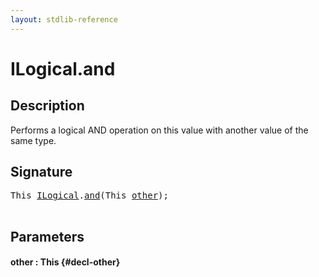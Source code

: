 ```yaml
---
layout: stdlib-reference
---
```


# ILogical\.and

## Description

Performs a logical AND operation on this value with another value of the same type.




## Signature 

<pre>
<span class="code_keyword">This</span> <a href="/stdlib-reference/interfaces/ilogical-01/index" class="code_type">ILogical</a>.<a href="/stdlib-reference/interfaces/ilogical-01/and">and</a>(<span class="code_keyword">This</span> <a href="/stdlib-reference/interfaces/ilogical-01/and#decl-other" class="code_param">other</a>);

</pre>

## Parameters

#### other  : This {#decl-other}

